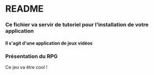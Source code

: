 # README

### Ce fichier va servir de tutoriel pour l'installation de votre application

#### Il s'agit d'une application de jeux vidéos

### Présentation du RPG

Ce jeu va être cool !
